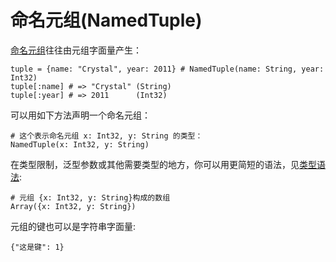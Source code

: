 # 命名元组(NamedTuple)

[命名元组](http://crystal-lang.org/api/NamedTuple.html)往往由元组字面量产生：

```crystal
tuple = {name: "Crystal", year: 2011} # NamedTuple(name: String, year: Int32)
tuple[:name] # => "Crystal" (String)
tuple[:year] # => 2011      (Int32)
```

可以用如下方法声明一个命名元组：

```crystal
# 这个表示命名元组 x: Int32, y: String 的类型：
NamedTuple(x: Int32, y: String)
```

在类型限制，泛型参数或其他需要类型的地方，你可以用更简短的语法，见[类型语法](../type_grammar.html):

```crystal
# 元组 {x: Int32, y: String}构成的数组
Array({x: Int32, y: String})
```

元组的键也可以是字符串字面量:

```crystal
{"这是键": 1}
```
